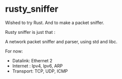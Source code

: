 # rusty_sniffer

Wished to try Rust.
And to make a packet sniffer.

Rusty sniffer is just that :

A network packet sniffer and parser, using std and libc.

For now:
  - Datalink: Ethernet 2
  - Internet : Ipv4, Ipv6, ARP
  - Transport: TCP, UDP, ICMP
